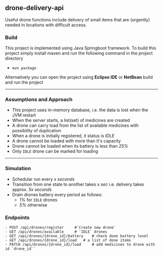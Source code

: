 ## drone-delivery-api
Useful drone functions include delivery of small items that are (urgently) needed in locations with difficult access.

### Build
This project is implemented using Java Springboot framework. To build this project simply install
maven and run the following command in the project directory
 - `mvn package`
 
Alternatively you can open the project using **Eclipse IDE** or **NetBean** build and run the project

---
### Assumptions and Approach
- This project uses in-memory database, i.e. the data is lost when the JVM restart
- When the server starts, a list(set) of medicines are created 
- A drone can carry load from the list of available medicines with possibility of duplication
- When a drone is initially registered, it status is *IDLE*
- A drone cannot be loaded with more than it's capacity
- Drone cannot be loaded when its battery is less than *25%*
- Only `IDLE` drone can be marked for loading
---

### Simulation
- Schedular run every *x seconds*
- Transition from one state to another takes *x sec* i.e. delivery takes approx. *5x seconds*
- Drain drones battery every period as follows:
	- *1%* for `IDLE` drones
	- *5%* otherwise
	
### Endpoints
	- POST /api/drones/register  	#`Create new drone`
	- GET /api/drones/available  	# `IDLE` drones
	- GET /api/drones/{drone_id}/battery  	# check done battery level
  	- GET /api/drones/{drone_id}/load 	# a list of done items
	- PATCH /api/drones/{drone_id}/load  	# add medicines to drone with id `drone_id``
